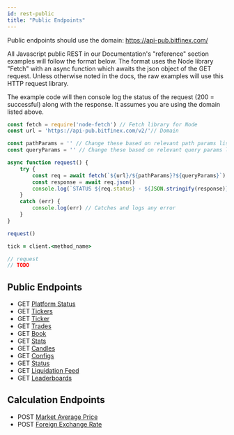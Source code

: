 ```yaml
---
id: rest-public
title: "Public Endpoints"
---
```


Public endpoints should use the domain:
https://api-pub.bitfinex.com/

All Javascript public REST in our Documentation's "reference" section examples will follow the format below. The format uses the Node library "Fetch" with an async function which awaits the json object of the GET request. Unless otherwise noted in the docs, the raw examples will use this HTTP request library.

The example code will then console log the status of the request (200 = successful) along with the response. It assumes you are using the domain listed above.

```javascript [1590649447416000-javascript]
const fetch = require('node-fetch') // Fetch library for Node
const url = 'https://api-pub.bitfinex.com/v2/'// Domain

const pathParams = '' // Change these based on relevant path params listed in the docs
const queryParams = '' // Change these based on relevant query params listed in the docs

async function request() {
    try {
        const req = await fetch(`${url}/${pathParams}?${queryParams}`)
        const response = await req.json()
        console.log(`STATUS ${req.status} - ${JSON.stringify(response)}`) // Logs status and stringified response
    }
    catch (err) { 
        console.log(err) // Catches and logs any error
    }
}

request()
```

```ruby [1590649447416000-ruby]
tick = client.<method_name>
```

```go [1590649447416000-go]
// request
// TODO
```

## Public Endpoints

- GET [Platform Status](ref:rest-public-platform-status)
- GET [Tickers](/v2/reference#rest-public-tickers)
- GET [Ticker](/v2/reference#rest-public-ticker)
- GET [Trades](/v2/reference#rest-public-trades)
- GET [Book](ref:rest-public-book)
- GET [Stats](/v2/reference#rest-public-stats)
- GET [Candles](/v2/reference#rest-public-candles)
- GET [Configs](ref:rest-public-conf)
- GET [Status](ref:rest-public-status)
- GET [Liquidation Feed](ref:rest-public-liquidations)
- GET [Leaderboards](ref:rest-public-rankings)

## Calculation Endpoints

- POST [Market Average Price](ref:rest-public-calc-market-average-price)
- POST [Foreign Exchange Rate](ref:rest-public-calc-foreign-exchange-rate)

